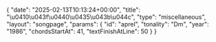 {
    "date": "2025-02-13T10:13:24+00:00",
    "title": "\u0410\u043f\u0440\u0435\u043b\u044c",
    "type": "miscellaneous",
    "layout": "songpage",
    "params": {
        "id": "aprel",
        "tonality": "Dm",
        "year": "1986",
        "chordsStartAt": 41,
        "textFinishAtLine": 50
    }
}